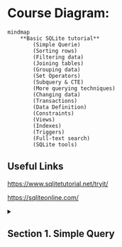 # Course Diagram:

```mermaid
mindmap
	**Basic SQLite tutorial**
		(Simple Querie)
		(Sorting rows)
		(Filtering data)
		(Joining tables)
		(Grouping data)
		(Set Operators)
		(Subquery & CTE)
		(More querying techniques)
		(Changing data)
		(Transactions)
		(Data Definition)
		(Constraints)
		(Views)
		(Indexes)
		(Triggers)
		(Full-text search)
		(SQLite tools)
```

## Useful Links
https://www.sqlitetutorial.net/tryit/

https://sqliteonline.com/


<details>
	<summary><h2>Section 1. Simple Query</h2></summary>

 ### SQLite Select

 
</details>
